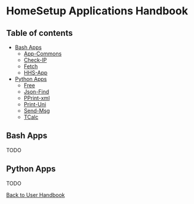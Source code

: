 # HomeSetup Applications Handbook

## Table of contents

<!-- toc -->
- [Bash Apps](#bash-apps)
  * [App-Commons](applications/bash/app-commons.md)
  * [Check-IP](applications/bash/check-ip.md)
  * [Fetch](applications/bash/fetch.md)
  * [HHS-App](applications/bash/hhs-app.md)
- [Python Apps](#python-apps)
  * [Free](applications/py/free.md)
  * [Json-Find](applications/py/json-find.md)
  * [PPrint-xml](applications/py/pprint-xml.md)
  * [Print-Uni](applications/py/print-uni.md)
  * [Send-Msg](applications/py/send-msg.md)
  * [TCalc](applications/py/tcalc.md)
<!-- tocstop -->

## Bash Apps

TODO

## Python Apps

TODO


[Back to User Handbook](../USER_HANDBOOK.md)
